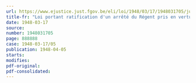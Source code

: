 ```yaml
---
url: https://www.ejustice.just.fgov.be/eli/loi/1948/03/17/1948031705/justel
title-fr: "Loi portant ratification d'un arrêté du Régent pris en vertu de la loi du 30 juin 1931, modifié par celle du 30 juillet 1934, relative à l'importation, à l'exportation et au transit des marchandises"
date: 1948-03-17
source:
number: 1948031705
page: 888888
case: 1948-03-17/05
publication: 1948-04-05
starts:
modifies:
pdf-original:
pdf-consolidated:
---
```


